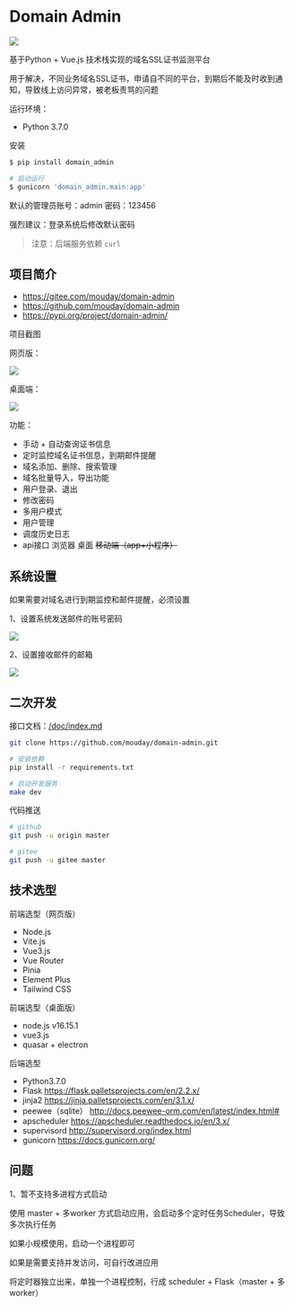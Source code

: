 # Domain Admin

![](image/logo.png)

基于Python + Vue.js 技术栈实现的域名SSL证书监测平台

用于解决，不同业务域名SSL证书，申请自不同的平台，到期后不能及时收到通知，导致线上访问异常，被老板责骂的问题

运行环境：

- Python 3.7.0

安装

```bash
$ pip install domain_admin

# 启动运行
$ gunicorn 'domain_admin.main:app'
```

默认的管理员账号：admin 密码：123456

强烈建议：登录系统后修改默认密码

> 注意：后端服务依赖 `curl`

## 项目简介

- https://gitee.com/mouday/domain-admin
- https://github.com/mouday/domain-admin
- https://pypi.org/project/domain-admin/

项目截图


网页版：

![](image/screencapture.png)

桌面端：

![](image/screencapture-desktop.png)

功能：

- 手动 + 自动查询证书信息
- 定时监控域名证书信息，到期邮件提醒
- 域名添加、删除、搜索管理
- 域名批量导入，导出功能
- 用户登录、退出
- 修改密码
- 多用户模式
- 用户管理
- 调度历史日志
- api接口 浏览器 桌面 ~~移动端（app+小程序）~~

## 系统设置

如果需要对域名进行到期监控和邮件提醒，必须设置

1、设置系统发送邮件的账号密码

![](image/system-list.png)

2、设置接收邮件的邮箱

![](image/user-edit.png)

## 二次开发

接口文档：[/doc/index.md](/doc/index.md)

```bash
git clone https://github.com/mouday/domain-admin.git

# 安装依赖
pip install -r requirements.txt

# 启动开发服务
make dev
```

代码推送

```bash
# github
git push -u origin master

# gitee
git push -u gitee master
```

## 技术选型

前端选型（网页版）

- Node.js
- Vite.js
- Vue3.js
- Vue Router
- Pinia
- Element Plus
- Tailwind CSS

前端选型（桌面版）

- node.js v16.15.1
- vue3.js
- quasar + electron

后端选型

- Python3.7.0
- Flask https://flask.palletsprojects.com/en/2.2.x/
- jinja2 https://jinja.palletsprojects.com/en/3.1.x/
- peewee（sqlite） http://docs.peewee-orm.com/en/latest/index.html#
- apscheduler https://apscheduler.readthedocs.io/en/3.x/
- supervisord http://supervisord.org/index.html
- gunicorn https://docs.gunicorn.org/


## 问题

1、暂不支持多进程方式启动

使用 master + 多worker 方式启动应用，会启动多个定时任务Scheduler，导致多次执行任务

如果小规模使用，启动一个进程即可

如果是需要支持并发访问，可自行改进应用

将定时器独立出来，单独一个进程控制，行成 scheduler + Flask（master + 多worker）